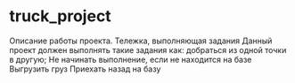 # truck_project
Описание работы проекта. Тележка, выполняющая задания
Данный проект должен выполнять такие задания как:
добраться из одной точки в другую;
Не начинать выполнение, если не находится на базе
Выгрузить груз
Приехать назад на базу

